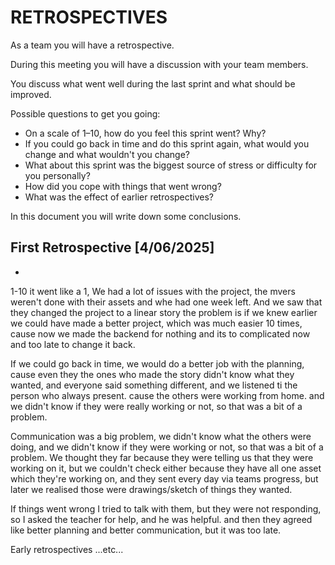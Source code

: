 # RETROSPECTIVES
As a team you will have a retrospective.

During this meeting you will have a discussion with your team members.

You discuss what went well during the last sprint and what should be improved.

Possible questions to get you going:
* On a scale of 1–10, how do you feel this sprint went? Why?
* If you could go back in time and do this sprint again, what would you change and what wouldn't you change?
* What about this sprint was the biggest source of stress or difficulty for you personally?
* How did you cope with things that went wrong?
* What was the effect of earlier retrospectives?

In this document you will write down some conclusions.

## First Retrospective [4/06/2025]
*
1-10 it went like a 1, We had a lot of issues with the project, the mvers weren't done with their assets and whe had one week left.
And we saw that they changed the project to a linear story the problem is if we knew earlier we could have made a better project, which was much easier 10 times,
cause now we made the backend for nothing and its to complicated now and too late to change it back.

If we could go back in time, we would do a better job with the planning, cause even they the ones who made the story didn't know what they wanted, and everyone
said something different, and we listened ti the person who always present. cause the others were working from home. and we didn't know if they were really working or not, so that was a bit of a problem.

Communication was a big problem, we didn't know what the others were doing, and we didn't know if they were working or not, so that was a bit of a problem.
We thought they far because they were telling us that they were working on it, but we couldn't check either because they have all one asset which they're working on,
and they sent every day via teams progress, but later we realised those were drawings/sketch of things they wanted.

If things went wrong I tried to talk with them, but they were not responding, so I asked the teacher for help, and he was helpful.
and then they agreed like better planning and better communication, but it was too late.

Early retrospectives 
...etc...